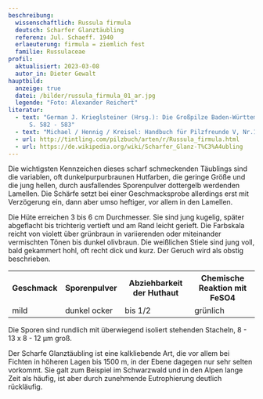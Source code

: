 ```yaml
---
beschreibung:
  wissenschaftlich: Russula firmula
  deutsch: Scharfer Glanztäubling
  referenz: Jul. Schaeff. 1940
  erlaeuterung: firmula = ziemlich fest
  familie: Russulaceae
profil:
  aktualisiert: 2023-03-08
  autor_in: Dieter Gewalt
hauptbild:
  anzeige: true
  datei: /bilder/russula_firmula_01_ar.jpg
  legende: "Foto: Alexander Reichert"
literatur:
  - text: "German J. Krieglsteiner (Hrsg.): Die Großpilze Baden-Württembergs Band 2
      S. 582 - 583"
  - text: "Michael / Hennig / Kreisel: Handbuch für Pilzfreunde V, Nr.156"
  - url: http://tintling.com/pilzbuch/arten/r/Russula_firmula.html
  - url: https://de.wikipedia.org/wiki/Scharfer_Glanz-T%C3%A4ubling
---
```

Die wichtigsten Kennzeichen dieses scharf schmeckenden Täublings sind die variablen, oft dunkelpurpurbraunen Hutfarben, die geringe Größe und die jung hellen, durch ausfallendes Sporenpulver dottergelb werdenden Lamellen. Die Schärfe setzt bei einer Geschmacksprobe allerdings erst mit Verzögerung ein, dann aber umso heftiger, vor allem in den Lamellen.

Die Hüte erreichen 3 bis 6 cm Durchmesser. Sie sind jung kugelig, später abgeflacht bis trichterig vertieft und am Rand leicht gerieft. Die Farbskala reicht von violett über grünbraun in variierenden oder miteinander vermischten Tönen bis  dunkel olivbraun. Die weißlichen Stiele sind jung voll, bald gekammert hohl, oft recht dick und kurz. Der Geruch wird als obstig beschrieben.

<div class="table-responsive">
  <table class="table taeubling">
    <tr>
      <th>Geschmack</th>
      <th>Sporenpulver</th>
      <th>Abziehbarkeit der Huthaut</th>
      <th>Chemische Reaktion mit FeSO4</th>
    </tr>
    <tr>
      <td>mild</td>
      <td>dunkel ocker</td>
      <td>bis 1/2</td>
      <td>grünlich</td>
    </tr>
  </table>
</div>

Die Sporen sind rundlich mit überwiegend isoliert stehenden Stacheln, 8 - 13 x 8 - 12 µm groß.

Der Scharfe Glanztäubling ist eine kalkliebende Art, die vor allem bei Fichten in höheren Lagen bis 1500 m, in der Ebene dagegen nur sehr selten vorkommt. Sie galt zum Beispiel im Schwarzwald und in den Alpen lange Zeit als häufig, ist aber durch zunehmende Eutrophierung deutlich rückläufig.